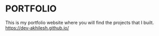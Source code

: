# PORTFOLIO
This is my portfolio website where you will find the projects that I built.
https://dev-akhilesh.github.io/
